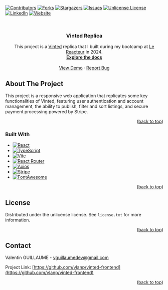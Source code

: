 <!-- Improved compatibility of back to top link: See: https://github.com/othneildrew/Best-README-Template/pull/73 -->

<a id="readme-top"></a>

<!--
*** Thanks for checking out the Best-README-Template. If you have a suggestion
*** that would make this better, please fork the repo and create a pull request
*** or simply open an issue with the tag "enhancement".
*** Don't forget to give the project a star!
*** Thanks again! Now go create something AMAZING! :D
-->

<!-- PROJECT SHIELDS -->
<!--
*** I'm using markdown "reference style" links for readability.
*** Reference links are enclosed in brackets [ ] instead of parentheses ( ).
*** See the bottom of this document for the declaration of the reference variables
*** for contributors-url, forks-url, etc. This is an optional, concise syntax you may use.
*** https://www.markdownguide.org/basic-syntax/#reference-style-links
-->

[![Contributors][contributors-shield]][contributors-url]
[![Forks][forks-shield]][forks-url]
[![Stargazers][stars-shield]][stars-url]
[![Issues][issues-shield]][issues-url]
[![Unlicense License][license-shield]][license-url]
[![LinkedIn][linkedin-shield]][linkedin-url]
[![Website][website-shield]][website-url]

<!-- PROJECT LOGO -->
<br />
<div align="center">

<h3 align="center">Vinted Replica</h3>

  <p align="center">
This project is a <a href="https://www.vinted.fr">Vinted</a> replica that I built during my bootcamp at <a href="https://www.lereacteur.io/">Le Reacteur</a> in 2024.
    <br />
    <a href="https://github.com/vlanp/vinted-frontend"><strong>Explore the docs</strong></a>
    <br />
    <br />
    <a href="https://vocal-travesseiro-25a355.netlify.app/">View Demo</a>
    &middot;
    <a href="https://github.com/vlanp/vinted-frontend/issues/new?labels=bug&template=bug-report---.md">Report Bug</a>
  </p>
</div>

<!-- ABOUT THE PROJECT -->

## About The Project

This project is a responsive web application that replicates some key functionalities of Vinted, featuring user authentication and account management, the ability to publish, filter and sort listings, and secure payment processing powered by Stripe.

<p align="right">(<a href="#readme-top">back to top</a>)</p>

### Built With

- [![React][React.js]][React-url]
- [![TypeScript][TypeScript]][TypeScript-url]
- [![Vite][Vite.js]][Vite-url]
- [![React Router][ReactRouter]][ReactRouter-url]
- [![Axios][Axios]][Axios-url]
- [![Stripe][Stripe]][Stripe-url]
- [![FontAwesome][FontAwesome]][FontAwesome-url]

<p align="right">(<a href="#readme-top">back to top</a>)</p>

<!-- LICENSE -->

## License

Distributed under the unlicense license. See `license.txt` for more information.

<p align="right">(<a href="#readme-top">back to top</a>)</p>

<!-- CONTACT -->

## Contact

Valentin GUILLAUME - vguillaumedev@gmail.com

Project Link: [https://github.com/vlanp/vinted-frontend](https://github.com/vlanp/vinted-frontend)

<p align="right">(<a href="#readme-top">back to top</a>)</p>

<!-- MARKDOWN LINKS & IMAGES -->
<!-- https://www.markdownguide.org/basic-syntax/#reference-style-links -->

[contributors-shield]: https://img.shields.io/github/contributors/vlanp/vinted-frontend.svg?style=for-the-badge
[contributors-url]: https://github.com/vlanp/vinted-frontend/graphs/contributors
[forks-shield]: https://img.shields.io/github/forks/vlanp/vinted-frontend.svg?style=for-the-badge
[forks-url]: https://github.com/vlanp/vinted-frontend/network/members
[stars-shield]: https://img.shields.io/github/stars/vlanp/vinted-frontend.svg?style=for-the-badge
[stars-url]: https://github.com/vlanp/vinted-frontend/stargazers
[issues-shield]: https://img.shields.io/github/issues/vlanp/vinted-frontend.svg?style=for-the-badge
[issues-url]: https://github.com/vlanp/vinted-frontend/issues
[license-shield]: https://img.shields.io/github/license/vlanp/vinted-frontend.svg?style=for-the-badge
[license-url]: https://github.com/vlanp/vinted-frontend/blob/master/license.txt
[linkedin-shield]: https://img.shields.io/badge/-LinkedIn-black.svg?style=for-the-badge&logo=linkedin&colorB=555
[linkedin-url]: https://linkedin.com/in/valentin-guillaume-b3b9742ab
[website-shield]: https://img.shields.io/badge/-Website-black.svg?style=for-the-badge&colorB=555
[website-url]: https://portfolio-v2-puce-ten.vercel.app/
[product-screenshot]: images/screenshot.png
[React.js]: https://img.shields.io/badge/React-61DAFB?logo=react&logoColor=000&style=for-the-badge
[React-url]: https://reactjs.org/
[TypeScript]: https://img.shields.io/badge/TypeScript-3178C6?logo=typescript&logoColor=fff&style=for-the-badge
[TypeScript-url]: https://www.typescriptlang.org/
[Vite.js]: https://img.shields.io/badge/Vite-646CFF?logo=vite&logoColor=fff&style=for-the-badge
[Vite-url]: https://vitejs.dev/
[ReactRouter]: https://img.shields.io/badge/React%20Router-CA4245?logo=reactrouter&logoColor=fff&style=for-the-badge
[ReactRouter-url]: https://reactrouter.com/
[Axios]: https://img.shields.io/badge/Axios-5A29E4?logo=axios&logoColor=fff&style=for-the-badge
[Axios-url]: https://axios-http.com/
[Stripe]: https://img.shields.io/badge/Stripe-635BFF?logo=stripe&logoColor=fff&style=for-the-badge
[Stripe-url]: https://stripe.com/
[FontAwesome]: https://img.shields.io/badge/Font%20Awesome-538DD7?logo=fontawesome&logoColor=fff&style=for-the-badge
[FontAwesome-url]: https://fontawesome.com/

